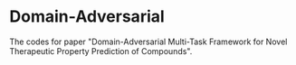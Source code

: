 # Domain-Adversarial

The codes for paper "Domain-Adversarial Multi-Task Framework for Novel Therapeutic Property Prediction of Compounds".
